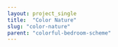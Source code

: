 ```yaml
---
layout: project_single
title:  "Color Nature"
slug: "color-nature"
parent: "colorful-bedroom-scheme"
---
```

 
